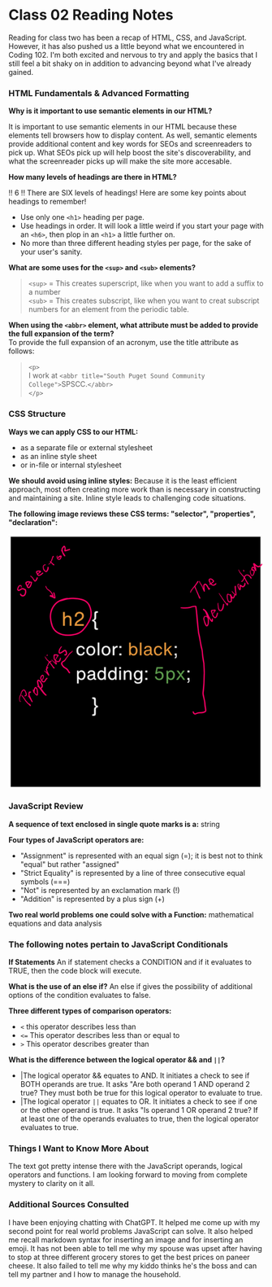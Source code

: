# Class 02 Reading Notes

Reading for class two has been a recap of HTML, CSS, and JavaScript. However, it has also pushed us a little beyond what we encountered in Coding 102. I'm both excited and nervous to try and apply the basics that I still feel a bit shaky on in addition to advancing beyond what I've already gained.

### HTML Fundamentals & Advanced Formatting

**Why is it important to use semantic elements in our HTML?**

It is important to use semantic elements in our HTML because these elements tell browsers how to display content. As well, semantic elements provide additional content and key words for SEOs and screenreaders to pick up. What SEOs pick up will help boost the site's discoverability, and what the screenreader picks up will make the site more accesable.  

**How many levels of headings are there in HTML?**

!! 6 !! There are SIX levels of headings! Here are some key points about headings to remember!

- Use only one `<h1>` heading per page.
- Use headings in order. It will look a little weird if you start your page with an `<h6>`, then plop in an `<h1>` a little further on.
- No more than three different heading styles per page, for the sake of your user's sanity.

**What are some uses for the `<sup>` and `<sub>` elements?**  

>`<sup>` = This creates superscript, like when you want to add a suffix to a number  
>`<sub>` = This creates subscript, like when you want to creat subscript numbers for an element from the periodic table.  

**When using the `<abbr>` element, what attribute must be added to provide the full expansion of the term?**  
To provide the full expansion of an acronym, use the title attribute as follows:
>`<p>`  
> I work at `<abbr title="South Puget Sound Community College">`SPSCC.`</abbr>`  
>`</p>`

### CSS Structure

**Ways we can apply CSS to our HTML:**

- as a separate file or external stylesheet
- as an inline style sheet
- or in-file or internal stylesheet

**We should avoid using inline styles:** Because it is the least efficient approach, most often creating more work than is necessary in constructing and maintaining a site. Inline style leads to challenging code situations.

**The following image reviews these CSS terms: "selector", "properties", "declaration":**

![](/graphics/codereview.png)

### JavaScript Review

**A sequence of text enclosed in single quote marks is a:** string

**Four types of JavaScript operators are:**

- "Assignment" is represented with an equal sign (=); it is best not to think "equal" but rather "assigned"
- "Strict Equality" is represented by a line of three consecutive equal symbols (===)
- "Not" is represented by an exclamation mark (!)
- "Addition" is represented by a plus sign (+)

**Two real world problems one could solve with a Function:** mathematical equations and data analysis

### The following notes pertain to JavaScript Conditionals

**If Statements**
An if statement checks a CONDITION and if it evaluates to TRUE, then the code block will execute.

**What is the use of an else if?**
An else if gives the possibility of additional options of  the condition evaluates to false.

**Three different types of comparison operators:**

- `<` this operator describes less than
- `<=` This operator describes less than or equal to
- `>` This operator describes greater than

**What is the difference between the logical operator && and `||`?**

- |The logical operator && equates to AND. It initiates a check to see if BOTH operands are true. It asks "Are both operand 1 AND operand 2 true? They must both be true for this logical operator to evaluate to true.
- |The logical operator `||` equates to OR. It initiates a check to see if one or the other operand is true. It asks "Is operand 1 OR operand 2 true? If at least one of the operands evaluates to true, then the logical operator evaluates to true.

### Things I Want to Know More About

The text got pretty intense there with the JavaScript operands, logical operators and functions. I am looking forward to moving from complete mystery to clarity on it all.

### Additional Sources Consulted

I have been enjoying chatting with ChatGPT. It helped me come up with my second point for real world problems JavaScript can solve. It also helped me recall markdown syntax for inserting an image and for inserting an emoji. It has not been able to tell me why my spouse was upset after having to stop at three different grocery stores to get the best prices on paneer cheese. It also failed to tell me why my kiddo thinks he's the boss and can tell my partner and I how to manage the household.